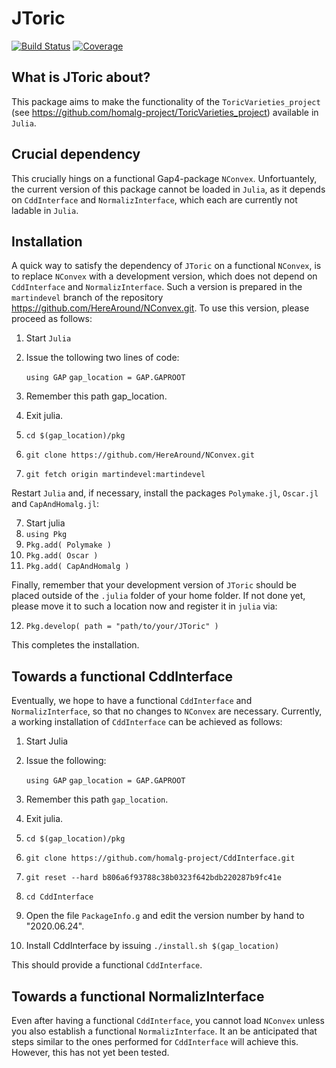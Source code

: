 # JToric

[![Build Status](https://github.com/HereAround/JToric.jl/workflows/CI/badge.svg)](https://github.com/HereAround/JToric.jl/actions)
[![Coverage](https://codecov.io/gh/HereAround/JToric.jl/branch/master/graph/badge.svg)](https://codecov.io/gh/HereAround/JToric.jl)

## What is JToric about?

This package aims to make the functionality of the `ToricVarieties_project` (see https://github.com/homalg-project/ToricVarieties_project) available in `Julia`.


## Crucial dependency

This crucially hings on a functional Gap4-package `NConvex`. Unfortuantely, the current version of this package cannot be loaded in `Julia`, as it depends on `CddInterface` and `NormalizInterface`, which each are currently not ladable in `Julia`.


## Installation

A quick way to satisfy the dependency of `JToric` on a functional `NConvex`, is to replace `NConvex` with a development version, which does not depend on `CddInterface` and `NormalizInterface`. Such a version is prepared in the `martindevel` branch of the repository https://github.com/HereAround/NConvex.git. To use this version, please proceed as follows:

1. Start `Julia`
2. Issue the tollowing two lines of code:

    `using GAP`
    `gap_location = GAP.GAPROOT`

2. Remember this path gap_location.
3. Exit julia.
4. `cd $(gap_location)/pkg`
5. `git clone https://github.com/HereAround/NConvex.git`
6. `git fetch origin martindevel:martindevel`

Restart `Julia` and, if necessary, install the packages `Polymake.jl`, `Oscar.jl` and `CapAndHomalg.jl`:

7. Start julia
8. `using Pkg`
9. `Pkg.add( Polymake )`
10. `Pkg.add( Oscar )`
11. `Pkg.add( CapAndHomalg )`

Finally, remember that your development version of `JToric` should be placed outside of the `.julia` folder of your home folder. If not done yet, please move it to such a location now and register it in `julia` via:

12. `Pkg.develop( path = "path/to/your/JToric" )`

This completes the installation.


## Towards a functional CddInterface

Eventually, we hope to have a functional `CddInterface` and `NormalizInterface`, so that no changes to `NConvex` are necessary. Currently, a working installation of `CddInterface` can be achieved as follows:

1. Start Julia
2. Issue the following:

    `using GAP`
    `gap_location = GAP.GAPROOT`

3. Remember this path `gap_location`.
4. Exit julia.
5. `cd $(gap_location)/pkg`
6. `git clone https://github.com/homalg-project/CddInterface.git`
7. `git reset --hard b806a6f93788c38b0323f642bdb220287b9fc41e`
8. `cd CddInterface`
9. Open the file `PackageInfo.g` and edit the version number by hand to "2020.06.24".
10. Install CddInterface by issuing
      `./install.sh $(gap_location)`

This should provide a functional `CddInterface`.

## Towards a functional NormalizInterface

 Even after having a functional `CddInterface`, you cannot load `NConvex` unless you also establish a functional `NormalizInterface`. It an be anticipated that steps similar to the ones performed for `CddInterface` will achieve this. However, this has not yet been tested.
